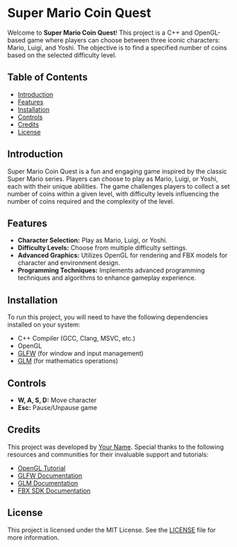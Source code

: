 # Super Mario Coin Quest

Welcome to **Super Mario Coin Quest**! This project is a C++ and OpenGL-based game where players can choose between three iconic characters: Mario, Luigi, and Yoshi. The objective is to find a specified number of coins based on the selected difficulty level.

## Table of Contents

- [Introduction](#introduction)
- [Features](#features)
- [Installation](#installation)
- [Controls](#controls)
- [Credits](#credits)
- [License](#license)

## Introduction

Super Mario Coin Quest is a fun and engaging game inspired by the classic Super Mario series. Players can choose to play as Mario, Luigi, or Yoshi, each with their unique abilities. The game challenges players to collect a set number of coins within a given level, with difficulty levels influencing the number of coins required and the complexity of the level.

## Features

- **Character Selection:** Play as Mario, Luigi, or Yoshi.
- **Difficulty Levels:** Choose from multiple difficulty settings.
- **Advanced Graphics:** Utilizes OpenGL for rendering and FBX models for character and environment design.
- **Programming Techniques:** Implements advanced programming techniques and algorithms to enhance gameplay experience.

## Installation

To run this project, you will need to have the following dependencies installed on your system:

- C++ Compiler (GCC, Clang, MSVC, etc.)
- OpenGL
- [GLFW](https://www.glfw.org/) (for window and input management)
- [GLM](https://glm.g-truc.net/0.9.9/index.html) (for mathematics operations)

## Controls

- **W, A, S, D:** Move character
- **Esc:** Pause/Unpause game

## Credits

This project was developed by [Your Name](https://github.com/CH4nt014). Special thanks to the following resources and communities for their invaluable support and tutorials:

- [OpenGL Tutorial](https://www.opengl-tutorial.org/)
- [GLFW Documentation](https://www.glfw.org/docs/latest/)
- [GLM Documentation](https://glm.g-truc.net/0.9.9/index.html)
- [FBX SDK Documentation](https://www.autodesk.com/developer-network/platform-technologies/fbx-sdk-2020-2)

## License

This project is licensed under the MIT License. See the [LICENSE](LICENSE) file for more information.
